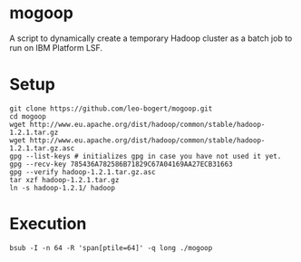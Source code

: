 mogoop
======

A script to dynamically create a temporary Hadoop cluster as a batch job to run on IBM Platform LSF.

Setup
=====

	git clone https://github.com/leo-bogert/mogoop.git
	cd mogoop
	wget http://www.eu.apache.org/dist/hadoop/common/stable/hadoop-1.2.1.tar.gz
	wget http://www.eu.apache.org/dist/hadoop/common/stable/hadoop-1.2.1.tar.gz.asc
	gpg --list-keys # initializes gpg in case you have not used it yet.
	gpg --recv-key 785436A782586B71829C67A04169AA27ECB31663
	gpg --verify hadoop-1.2.1.tar.gz.asc
	tar xzf hadoop-1.2.1.tar.gz
	ln -s hadoop-1.2.1/ hadoop

Execution
=========

	bsub -I -n 64 -R 'span[ptile=64]' -q long ./mogoop